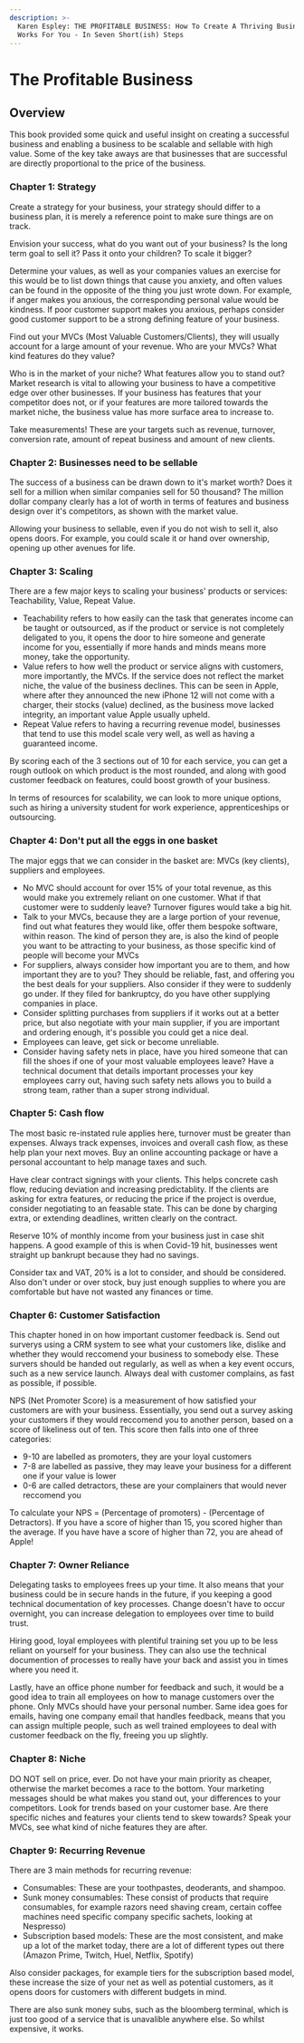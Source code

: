 ```yaml
---
description: >-
  Karen Espley: THE PROFITABLE BUSINESS: How To Create A Thriving Business That
  Works For You - In Seven Short(ish) Steps
---
```


# The Profitable Business

## Overview

This book provided some quick and useful insight on creating a successful business and enabling a business to be scalable and sellable with high value. Some of the key take aways are that businesses that are successful are directly proportional to the price of the business.

### Chapter 1: Strategy

Create a strategy for your business, your strategy should differ to a business plan, it is merely a reference point to make sure things are on track.

Envision your success, what do you want out of your business? Is the long term goal to sell it? Pass it onto your children? To scale it bigger?

Determine your values, as well as your companies values an exercise for this would be to list down things that cause you anxiety, and often values can be found in the opposite of the thing you just wrote down. For example, if anger makes you anxious, the corresponding personal value would be kindness. If poor customer support makes you anxious, perhaps consider good customer support to be a strong defining feature of your business.

Find out your MVCs \(Most Valuable Customers/Clients\), they will usually account for a large amount of your revenue. Who are your MVCs? What kind features do they value?

Who is in the market of your niche? What features allow you to stand out? Market research is vital to allowing your business to have a competitive edge over other businesses. If your business has features that your competitor does not, or if your features are more tailored towards the market niche, the business value has more surface area to increase to.

Take measurements! These are your targets such as revenue, turnover, conversion rate, amount of repeat business and amount of new clients.

### Chapter 2: Businesses need to be sellable

The success of a business can be drawn down to it's market worth? Does it sell for a million when similar companies sell for 50 thousand? The million dollar company clearly has a lot of worth in terms of features and business design over it's competitors, as shown with the market value.

Allowing your business to sellable, even if you do not wish to sell it, also opens doors. For example, you could scale it or hand over ownership, opening up other avenues for life.

### Chapter 3: Scaling

There are a few major keys to scaling your business' products or services: Teachability, Value, Repeat Value. 

* Teachability refers to how easily can the task that generates income can be taught or outsourced, as if the product or service is not completely deligated to you, it opens the door to hire someone and generate income for you, essentially if more hands and minds means more money, take the opportunity.
* Value refers to how well the product or service aligns with customers, more importantly, the MVCs. If the service does not reflect the market niche, the value of the business declines. This can be seen in Apple, where after they announced the new iPhone 12 will not come with a charger, their stocks \(value\) declined, as the business move lacked integrity, an important value Apple usually upheld.
* Repeat Value refers to having a recurring revenue model, businesses that tend to use this model scale very well, as well as having a guaranteed income.

By scoring each of the 3 sections out of 10 for each service, you can get a rough outlook on which product is the most rounded, and along with good customer feedback on features, could boost growth of your business.

In terms of resources for scalability, we can look to more unique options, such as hiring a university student for work experience, apprenticeships or outsourcing.

### Chapter 4: Don't put all the eggs in one basket

The major eggs that we can consider in the basket are: MVCs \(key clients\), suppliers and employees.

* No MVC should account for over 15% of your total revenue, as this would make you extremely reliant on one customer. What if that customer were to suddenly leave? Turnover figures would take a big hit. 
* Talk to your MVCs, because they are a large portion of your revenue, find out what features they would like, offer them bespoke software, within reason. The kind of person they are, is also the kind of people you want to be attracting to your business, as those specific kind of people will become your MVCs
* For suppliers, always consider how important you are to them, and how important they are to you? They should be reliable, fast, and offering you the best deals for your suppliers. Also consider if they were to suddenly go under. If they filed for bankruptcy, do you have other supplying companies in place. 
* Consider splitting purchases from suppliers if it works out at a better price, but also negotiate with your main supplier, if you are important and ordering enough, it's possible you could get a nice deal.
* Employees can leave, get sick or become unreliable. 
* Consider having safety nets in place, have you hired someone that can fill the shoes if one of your most valuable employees leave? Have a technical document that details important processes your key employees carry out, having such safety nets allows you to build a strong team, rather than a super strong individual.

### Chapter 5: Cash flow

The most basic re-instated rule applies here, turnover must be greater than expenses. Always track expenses, invoices and overall cash flow, as these help plan your next moves. Buy an online accounting package or have a personal accountant to help manage taxes and such.

Have clear contract signings with your clients. This helps concrete cash flow, reducing deviation and increasing predictablity. If the clients are asking for extra features, or reducing the price if the project is overdue, consider negotiating to an feasable state. This can be done by charging extra, or extending deadlines, written clearly on the contract.

Reserve 10% of monthly income from your business just in case shit happens. A good example of this is when Covid-19 hit, businesses went straight up bankrupt because they had no savings.

Consider tax and VAT, 20% is a lot to consider, and should be considered. Also don't under or over stock, buy just enough supplies to where you are comfortable but have not wasted any finances or time.

### Chapter 6: Customer Satisfaction

This chapter honed in on how important customer feedback is. Send out surverys using a CRM system to see what your customers like, dislike and whether they would reccomend your business to somebody else. These survers should be handed out regularly, as well as when a key event occurs, such as a new service launch. Always deal with customer complains, as fast as possible, if possible.

NPS \(Net Promoter Score\) is a measurement of how satisfied your customers are with your business. Essentially, you send out a survey asking your customers if they would reccomend you to another person, based on a score of likeliness out of ten. This score then falls into one of three categories:

* 9-10 are labelled as promoters, they are your loyal customers
* 7-8 are labelled as passive, they may leave your business for a different one if your value is lower
* 0-6 are called detractors, these are your complainers that would never reccomend you

To calculate your NPS = \(Percentage of promoters\) - \(Percentage of Detractors\). If you have a score of higher than 15, you scored higher than the average. If you have have a score of higher than 72, you are ahead of Apple!

### Chapter 7: Owner Reliance

Delegating tasks to employees frees up your time. It also means that your business could be in secure hands in the future, if you keeping a good technical documentation of key processes. Change doesn't have to occur overnight, you can increase delegation to employees over time to build trust.

Hiring good, loyal employees with plentiful training set you up to be less reliant on yourself for your business. They can also use the technical documention of processes to really have your back and assist you in times where you need it.

Lastly, have an office phone number for feedback and such, it would be a good idea to train all employees on how to manage customers over the phone. Only MVCs should have your personal number. Same idea goes for emails, having one company email that handles feedback, means that you can assign multiple people, such as well trained employees to deal with customer feedback on the fly, freeing you up slightly.

###  Chapter 8: Niche

DO NOT sell on price, ever. Do not have your main priority as cheaper, otherwise the market becomes a race to the bottom. Your marketing messages should be what makes you stand out, your differences to your competitors. Look for trends based on your customer base. Are there specific niches and features your clients tend to skew towards? Speak your MVCs, see what kind of niche features they are after.

### Chapter 9: Recurring Revenue

There are 3 main methods for recurring revenue:

* Consumables: These are your toothpastes, deoderants, and shampoo.
* Sunk money consumables: These consist of products that require consumables, for example razors need shaving cream, certain coffee machines need specific company specific sachets, looking at Nespresso\)
* Subscription based models: These are the most consistent, and make up a lot of the market today, there are a lot of different types out there \(Amazon Prime, Twitch, Huel, Netflix, Spotify\)

Also consider packages, for example tiers for the subscription based model, these increase the size of your net as well as potential customers, as it opens doors for customers with different budgets in mind.

There are also sunk money subs, such as the bloomberg terminal, which is just too good of a service that is unavalible anywhere else. So whilst expensive, it works.

